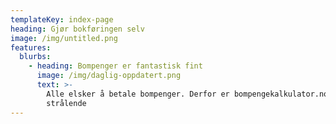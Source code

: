 ```yaml
---
templateKey: index-page
heading: Gjør bokføringen selv
image: /img/untitled.png
features:
  blurbs:
    - heading: Bompenger er fantastisk fint
      image: /img/daglig-oppdatert.png
      text: >-
        Alle elsker å betale bompenger. Derfor er bompengekalkulator.no helt
        strålende
---
```


